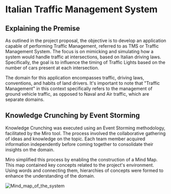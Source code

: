 # Italian Traffic Management System

## Explaining the Premise

As outlined in the project proposal, the objective is to develop an application capable of performing Traffic Management, referred to as TMS or Traffic Management System. The focus is on mimicking and simulating how a system would handle traffic at intersections, based on Italian driving laws. Specifically, the goal is to influence the timing of Traffic Lights based on the number of cars present at each intersection.

The domain for this application encompasses traffic, driving laws, conventions, and habits of land drivers. It's important to note that "Traffic Management" in this context specifically refers to the management of ground vehicle traffic, as opposed to Naval and Air traffic, which are separate domains.

## Knowledge Crunching by Event Storming

Knowledge Crunching was executed using an Event Storming methodology, facilitated by the Miro tool. The process involved the collaborative gathering of ideas and knowledge on the topic. Each team member acquired information independently before coming together to consolidate their insights on the domain.

Miro simplified this process by enabling the construction of a Mind Map. This map contained key concepts related to the project's environment. Using words and connecting them, hierarchies of concepts were formed to enhance the understanding of the domain.

![Mind_map_of_the_system](./relative_path/to/img.jpg?raw=true)

